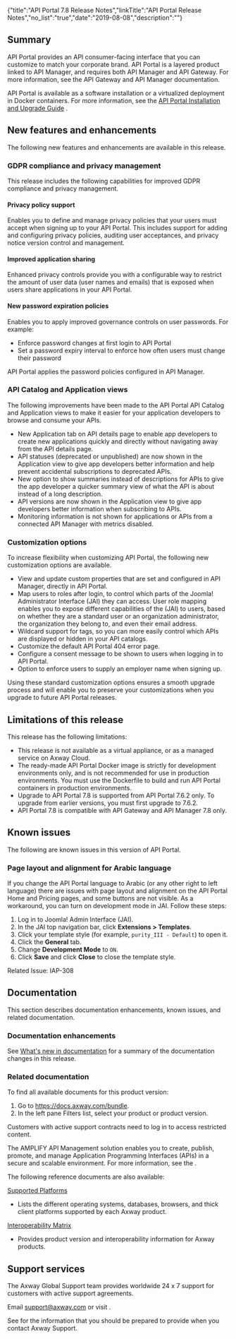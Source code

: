 {"title":"API Portal 7.8 Release Notes","linkTitle":"API Portal Release Notes","no_list":"true","date":"2019-08-08","description":""} ﻿

Summary
-------

API Portal provides an API consumer-facing interface that you can customize to match your corporate brand. API Portal is a layered product linked to API Manager, and requires both API Manager and API Gateway. For more information, see the API Gateway and API Manager documentation.

API Portal is available as a software installation or a virtualized deployment in Docker containers. For more information, see the [API Portal Installation and Upgrade Guide](/bundle/APIPortal_77_InstallationGuide_allOS_en_HTML5) .

New features and enhancements
-----------------------------

The following new features and enhancements are available in this release.

### GDPR compliance and privacy management

This release includes the following capabilities for improved GDPR compliance and privacy management.

#### Privacy policy support

Enables you to define and manage privacy policies that your users must accept when signing up to your API Portal. This includes support for adding and configuring privacy policies, auditing user acceptances, and privacy notice version control and management.

#### Improved application sharing

Enhanced privacy controls provide you with a configurable way to restrict the amount of user data (user names and emails) that is exposed when users share applications in your API Portal.

#### New password expiration policies

Enables you to apply improved governance controls on user passwords. For example:

- Enforce password changes at first login to API Portal
- Set a password expiry interval to enforce how often users must change their password

API Portal applies the password policies configured in API Manager.

### API Catalog and Application views

The following improvements have been made to the API Portal API Catalog and Application views to make it easier for your application developers to browse and consume your APIs.

- New Application tab on API details page to enable app developers to create new applications quickly and directly without navigating away from the API details page.
- API statuses (deprecated or unpublished) are now shown in the Application view to give app developers better information and help prevent accidental subscriptions to deprecated APIs.
- New option to show summaries instead of descriptions for APIs to give the app developer a quicker summary view of what the API is about instead of a long description.
- API versions are now shown in the Application view to give app developers better information when subscribing to APIs.
- Monitoring information is not shown for applications or APIs from a connected API Manager with metrics disabled.

### Customization options

To increase flexibility when customizing API Portal, the following new customization options are available.

- View and update custom properties that are set and configured in API Manager, directly in API Portal.
- Map users to roles after login, to control which parts of the Joomla! Administrator Interface (JAI) they can access. User role mapping enables you to expose different capabilities of the (JAI) to users, based on whether they are a standard user or an organization administrator, the organization they belong to, and even their email address.
- Wildcard support for tags, so you can more easily control which APIs are displayed or hidden in your API catalogs.
- Customize the default API Portal 404 error page.
- Configure a consent message to be shown to users when logging in to API Portal.
- Option to enforce users to supply an employer name when signing up.

Using these standard customization options ensures a smooth upgrade process and will enable you to preserve your customizations when you upgrade to future API Portal releases.

Limitations of this release
---------------------------

This release has the following limitations:

- This release is not available as a virtual appliance, or as a managed service on Axway Cloud.
- The ready-made API Portal Docker image is strictly for development environments only, and is not recommended for use in production environments. You must use the Dockerfile to build and run API Portal containers in production environments.
- Upgrade to API Portal 7.8 is supported from API Portal 7.6.2 only. To upgrade from earlier versions, you must first upgrade to 7.6.2.
- API Portal 7.8 is compatible with API Gateway and API Manager 7.8 only.

Known issues
------------

The following are known issues in this version of API Portal.

### Page layout and alignment for Arabic language

If you change the API Portal language to Arabic (or any other right to left language) there are issues with page layout and alignment on the API Portal Home and Pricing pages, and some buttons are not visible. As a workaround, you can turn on development mode in JAI. Follow these steps:

1. Log in to Joomla! Admin Interface (JAI).
1. In the JAI top navigation bar, click **Extensions > Templates**.
1. Click your template style (for example, `purity_III - Default`) to open it.
1. Click the **General** tab.
1. Change **Development Mode** to `ON`.
1. Click **Save** and click **Close** to close the template style.

Related Issue: IAP-308

Documentation
-------------

This section describes documentation enhancements, known issues, and related documentation.

### Documentation enhancements

See [What's new in documentation](whats_new_doc_apiportal.htm) for a summary of the documentation changes in this release.

### Related documentation

To find all available documents for this product version:

1. Go to <https://docs.axway.com/bundle>.
1. In the left pane Filters list, select your product or product version.

Customers with active support contracts need to log in to access restricted content.

The AMPLIFY API Management solution enables you to create, publish, promote, and manage Application Programming Interfaces (APIs) in a secure and scalable environment. For more information, see the .

The following reference documents are also available:

[Supported Platforms](https://axway.zoominsoftware.io/bundle/Axway_Products_SupportedPlatforms_allOS_en)

- Lists the different operating systems, databases, browsers, and thick client platforms supported by each Axway product.

[Interoperability Matrix](https://axway.zoominsoftware.io/bundle/Axway_Products_InteroperabilityMatrix_allOS_en)

- Provides product version and interoperability information for Axway products.

Support services
----------------

The Axway Global Support team provides worldwide 24 x 7 support for customers with active support agreements.

Email <support@axway.com> or visit .

See for the information that you should be prepared to provide when you contact Axway Support.
